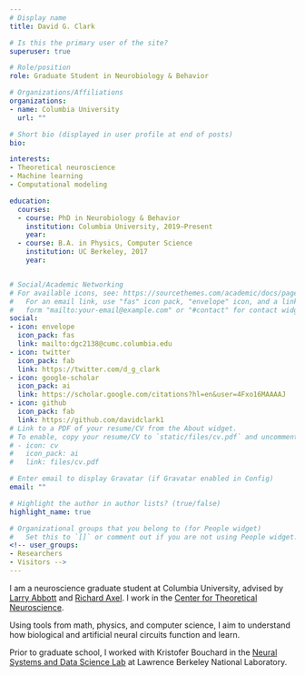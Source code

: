 ```yaml
---
# Display name
title: David G. Clark

# Is this the primary user of the site?
superuser: true

# Role/position
role: Graduate Student in Neurobiology & Behavior

# Organizations/Affiliations
organizations:
- name: Columbia University
  url: ""

# Short bio (displayed in user profile at end of posts)
bio:

interests:
- Theoretical neuroscience
- Machine learning
- Computational modeling

education:
  courses:
  - course: PhD in Neurobiology & Behavior
    institution: Columbia University, 2019–Present
    year:
  - course: B.A. in Physics, Computer Science
    institution: UC Berkeley, 2017
    year: 


# Social/Academic Networking
# For available icons, see: https://sourcethemes.com/academic/docs/page-builder/#icons
#   For an email link, use "fas" icon pack, "envelope" icon, and a link in the
#   form "mailto:your-email@example.com" or "#contact" for contact widget.
social:
- icon: envelope
  icon_pack: fas
  link: mailto:dgc2138@cumc.columbia.edu
- icon: twitter
  icon_pack: fab
  link: https://twitter.com/d_g_clark
- icon: google-scholar
  icon_pack: ai
  link: https://scholar.google.com/citations?hl=en&user=4Fxo16MAAAAJ
- icon: github
  icon_pack: fab
  link: https://github.com/davidclark1
# Link to a PDF of your resume/CV from the About widget.
# To enable, copy your resume/CV to `static/files/cv.pdf` and uncomment the lines below.
# - icon: cv
#   icon_pack: ai
#   link: files/cv.pdf

# Enter email to display Gravatar (if Gravatar enabled in Config)
email: ""

# Highlight the author in author lists? (true/false)
highlight_name: true

# Organizational groups that you belong to (for People widget)
#   Set this to `[]` or comment out if you are not using People widget.
<!-- user_groups:
- Researchers
- Visitors -->
---
```

I am a neuroscience graduate student at Columbia University, advised by [Larry Abbott](https://zuckermaninstitute.columbia.edu/larry-f-abbott-phd) and [Richard Axel](https://www.axellab.columbia.edu/). I work in the [Center for Theoretical Neuroscience](https://ctn.zuckermaninstitute.columbia.edu/).

Using tools from math, physics, and computer science, I aim to understand how biological and artificial neural circuits function and learn.

Prior to graduate school, I worked with Kristofer Bouchard in the [Neural Systems and Data Science Lab](https://bouchardlab.lbl.gov/) at Lawrence Berkeley National Laboratory.
